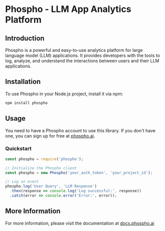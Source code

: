 # Phospho - LLM App Analytics Platform

## Introduction
Phospho is a powerful and easy-to-use analytics platform for large language model (LLM) applications. It provides developers with the tools to log, analyze, and understand the interactions between users and their LLM applications.

## Installation
To use Phospho in your Node.js project, install it via npm:

```bash
npm install phospho
```


## Usage

You need to have a Phospho account to use this library. If you don't have one, you can sign up for free at [phospho.ai](https://phospho.ai).

### Quickstart

```javascript
const phospho = require('phospho');

// Initialize the Phospho client
const phospho = new Phospho('your_auth_token', 'your_project_id');

// Log an event
phospho.log('User Query', 'LLM Response')
  .then(response => console.log('Log successful:', response))
  .catch(error => console.error('Error:', error));
```

## More Information

For more information, please visit the documentation at [docs.phospho.ai](https://docs.phospho.ai)
